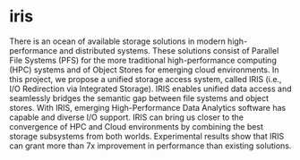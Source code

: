 # iris
There is an ocean of available storage solutions in modern high- performance and distributed systems. These solutions consist of Parallel File Systems (PFS) for the more traditional high-performance computing (HPC) systems and of Object Stores for emerging cloud environments. In this project, we propose a unified storage access system, called IRIS (i.e., I/O Redirection via Integrated Storage). IRIS enables unified data access and seamlessly bridges the semantic gap between file systems and object stores. With IRIS, emerging High-Performance Data Analytics software has capable and diverse I/O support. IRIS can bring us closer to the convergence of HPC and Cloud environments by combining the best storage subsystems from both worlds. Experimental results show that IRIS can grant more than 7x improvement in performance than existing solutions.
